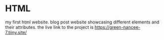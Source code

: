 # HTML
my first html website.
blog post website showcasing different elements and their attributes.
the live link to the project is https://green-nancee-7.tiiny.site/
